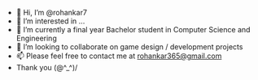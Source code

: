 - 👋 Hi, I’m @rohankar7
- 👀 I’m interested in ...
- 🌱 I’m currently a final year Bachelor student in Computer Science and Engineering
- 💞️ I’m looking to collaborate on game design / development projects
- 📫 Please feel free to contact me at rohankar365@gmail.com
- Thank you \(@^_^)/

<!---
rohankar7/rohankar7 is a ✨ special ✨ repository because its `README.md` (this file) appears on your GitHub profile.
You can click the Preview link to take a look at your changes.
--->
